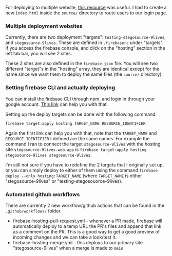 For deploying to multiple website, [this resource](https://firebase.google.com/docs/hosting/multisites#set_up_deploy_targets) was useful. I had to create a new `index.html` inside the `source/` directory to route users to our login page.

### Multiple deployment websites
Currently, there are two deployment "targets": `testing-stegosource-9lives`, and `stegosource-9lives`. These are defined in `.firebaserc` under "targets". If you access the firebase console, and click on the "hosting" section in the left tab bar, you will see 2 sites.

These 2 sites are also defined in the `firebase.json` file. You will see two different "target"s in the "hosting" array, they are identical except for the name since we want them to deploy the same files (the `source/` directory).

### Setting firebase CLI and actually deploying
You can install the firebase CLI through npm, and login in through your google account. [This link](https://firebase.google.com/docs/cli#sign-in-test-cli) can help you with that. 

Setting up the deploy targets can be done with the following command:
```
firebase target:apply hosting TARGET_NAME RESOURCE_IDENTIFIER
```
Again the first link can help you with that, note that the `TARGET_NAME` and `RESOURCE_IDENTIFIER` I defined are the same names. For example the command I ran to connect the target `stegosource-9lives` with the hosting site `stegosource-9lives.web.app` is `firebase target:apply hosting stegosource-9lives stegosource-9lives`.

 I'm still not sure if you have to redefine the 2 targets that I originally set up, or you can simply deploy to either of them using the command `firebase deploy --only hosting:TARGET_NAME` (where `TARGET_NAME` is either "stegosource-9lives" or "testing-stegosouorce-9lives).


### Automated github workflows
There are currently 2 new workflow/github actions that can be found in the `.github/workflows/` folder.
- firebase-hosting-pull-request.yml - whenever a PR made, firebase will automatically deploy to a temp URL the PR's files and append that link as a comment on the PR. This is a good way to get a good preview of incoming changes and we can take a look/test it.
- firebase-hosting-merge.yml - this deploys to our primary site "stegosource-9lives" when a merge is made to `main`

